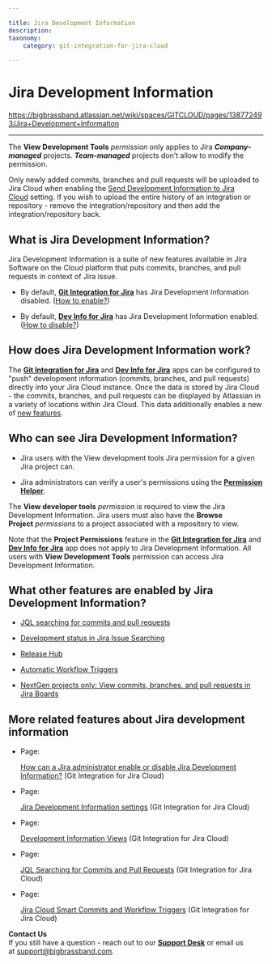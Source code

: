 ```yaml
---

title: Jira Development Information
description:
taxonomy:
    category: git-integration-for-jira-cloud

---
```


# Jira Development Information

<https://bigbrassband.atlassian.net/wiki/spaces/GITCLOUD/pages/138772493/Jira+Development+Information>

* * *

The **View Development Tools** _permission_ only applies to Jira _**Company-managed**_ projects. _**Team-managed**_ projects don't allow to modify the permission.

Only newly added commits, branches and pull requests will be uploaded to Jira Cloud when enabling the [Send Development Information to Jira Cloud](/wiki/spaces/GITCLOUD/pages/1941373145) setting. If you wish to upload the entire history of an integration or repository - remove the integration/repository and then add the integration/repository back.

## What is Jira Development Information?

Jira Development Information is a suite of new features available in Jira Software on the Cloud platform that puts commits, branches, and pull requests in context of Jira issue.

*   By default, [**Git Integration for Jira**](https://marketplace.atlassian.com/4984) has Jira Development Information disabled. ([How to enable?](/wiki/spaces/GITCLOUD/pages/1941373145))
    
*   By default, [**Dev Info for Jira**](https://marketplace.atlassian.com/1219270) has Jira Development Information enabled. ([How to disable?](/wiki/spaces/GITCLOUD/pages/1941373145))
    

## How does Jira Development Information work?

The [**Git Integration for Jira**](https://marketplace.atlassian.com/4984) and [**Dev Info for Jira**](https://marketplace.atlassian.com/1219270) apps can be configured to "push" development information (commits, branches, and pull requests) directly into your Jira Cloud instance. Once the data is stored by Jira Cloud - the commits, branches, and pull requests can be displayed by Atlassian in a variety of locations within Jira Cloud. This data additionally enables a new of [new features](#What-other-features-are-enabled-by-Jira-Development-Information%3).

## Who can see Jira Development Information?

*   Jira users with the View development tools Jira permission for a given Jira project can. 
    
*   Jira administrators can verify a user's permissions using the [**Permission Helper**](https://confluence.atlassian.com/adminjiracloud/jira-admin-helper-818578850.html).
    

The **View developer tools** _permission_ is required to view the Jira Development Information. Jira users must also have the **Browse Project** _permissions_ to a project associated with a repository to view.

Note that the **Project Permissions** feature in the [**Git Integration for Jira**](https://marketplace.atlassian.com/apps/4984/git-integration-for-jira?tab=overview&hosting=cloud) and [**Dev Info for Jira**](https://marketplace.atlassian.com/apps/1219270/dev-info-for-jira?hosting=cloud&tab=overview) app does not apply to Jira Development Information. All users with **View Development Tools** permission can access Jira Development Information.

## What other features are enabled by Jira Development Information?

*   [JQL searching for commits and pull requests](/wiki/spaces/GITCLOUD/pages/643596299/JQL+Searching+for+Commits+and+Pull+Requests)
    
*   [Development status in Jira Issue Searching](/wiki/spaces/GITCLOUD/pages/1940914287/Development+status+in+Jira+issue+searching)
    
*   [Release Hub](/wiki/spaces/GITCLOUD/pages/1941373081)
    
*   [Automatic Workflow Triggers](/wiki/spaces/GITCLOUD/pages/1940783182/Automatic+Workflow+Triggers)
    
*   [NextGen projects only: View commits, branches, and pull requests in Jira Boards](/wiki/spaces/GITCLOUD/pages/1940783272/Next-gen+projects+only%3A+View+commits%2C+branches%2C+and+pull+requests+in+Jira+Boards)
    

## More related features about Jira development information

*   Page:
    
    [How can a Jira administrator enable or disable Jira Development Information?](/wiki/spaces/GITCLOUD/pages/1941373145) (Git Integration for Jira Cloud)
    
*   Page:
    
    [Jira Development Information settings](/wiki/spaces/GITCLOUD/pages/1941373113/Jira+Development+Information+settings) (Git Integration for Jira Cloud)
    
*   Page:
    
    [Development Information Views](/wiki/spaces/GITCLOUD/pages/643203115/Development+Information+Views) (Git Integration for Jira Cloud)
    
*   Page:
    
    [JQL Searching for Commits and Pull Requests](/wiki/spaces/GITCLOUD/pages/643596299/JQL+Searching+for+Commits+and+Pull+Requests) (Git Integration for Jira Cloud)
    
*   Page:
    
    [Jira Cloud Smart Commits and Workflow Triggers](/wiki/spaces/GITCLOUD/pages/144310383/Jira+Cloud+Smart+Commits+and+Workflow+Triggers) (Git Integration for Jira Cloud)
    

**Contact Us**  
If you still have a question - reach out to our [**Support Desk**](https://bigbrassband.atlassian.net/servicedesk/customer/portals) or email us at [support@bigbrassband.com](mailto:support@bigbrassband.com).